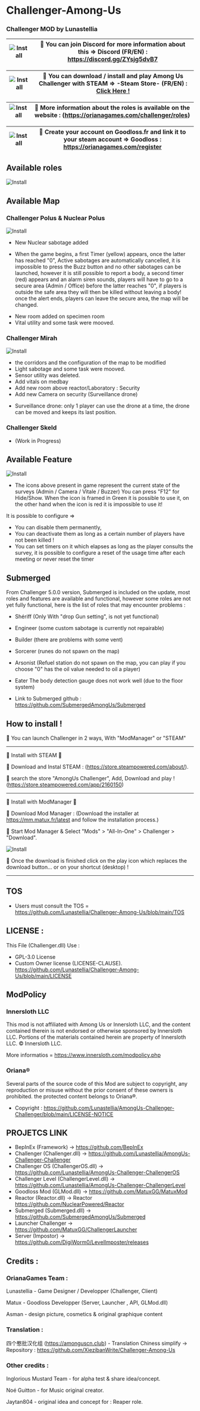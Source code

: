 # Challenger-Among-Us
### Challenger MOD by Lunastellia


| ![Install](https://github.com/Lunastellia/Challenger-Among-Us/blob/main/Ressources/Discord.png) | 🔶 You can join Discord for more information about this =>                                               Discord (FR/EN) : https://discord.gg/ZYsjg5dvB7| 
| :---:   | :-: | 

| ![Install](https://github.com/Lunastellia/Challenger-Among-Us/blob/main/Ressources/steam.png?raw=true) | 🔶 You can download / install and play Among Us Challenger with STEAM =>                                               -Steam Store- (FR/EN) : [Click Here !](https://store.steampowered.com/app/2160150/AmongUs_Challenger/)| 
| :---:   | :-: | 

| ![Install](https://github.com/Lunastellia/Challenger-Among-Us/blob/main/Ressources/OrianaChallenger.png?raw=true) | 🔶 More information about the roles is available on the website : (https://orianagames.com/challenger/roles)| 
| :---:   | :-: | 

| ![Install](https://github.com/Lunastellia/Challenger-Among-Us/blob/main/Ressources/Goodlossfr.png?raw=true) | 🔶 Create your account on Goodloss.fr and link it to your steam account => Goodloss : https://orianagames.com/register| 
| :---:   | :-: | 

## Available roles

![Install](https://github.com/Lunastellia/Challenger-Among-Us/blob/main/Ressources/rolespanelimg52X.png?raw=true) 

## Available Map



### Challenger Polus & Nuclear Polus

![Install](https://github.com/Lunastellia/Challenger-Among-Us/blob/main/Ressources/MAPBPN.png?raw=true)

* New Nuclear sabotage added
- When the game begins, a first Timer (yellow) appears, once the latter has reached "0", Active sabotages are automatically cancelled, it is impossible to press the Buzz button and no other sabotages can be launched, however it is still possible to report a body, a second timer (red) appears and an alarm siren sounds, players will have to go to a secure area (Admin / Office) before the latter reaches "0", if players is outside the safe area they will then be killed without leaving a body! once the alert ends, players can leave the secure area, the map will be changed.
* New room added on specimen room
* Vital utility and some task were mooved.

### Challenger Mirah
![Install](https://github.com/Lunastellia/Challenger-Among-Us/blob/main/Ressources/MAPHQ521.png?raw=true)
* the corridors and the configuration of the map to be modified
* Light sabotage and some task were mooved.
* Sensor utility was deleted.
* Add vitals on medbay
* Add new room above reactor/Laboratory : Security
* Add new Camera on security (Surveillance drone)
- Surveillance drone: only 1 player can use the drone at a time, the drone can be moved and keeps its last position.


### Challenger Skeld

* (Work in Progress)

## Available Feature

![Install](https://github.com/Lunastellia/Challenger-Among-Us/blob/main/Ressources/surveyico.png?raw=true)

* The icons above present in game represent the current state of the surveys (Admin / Camera / Vitale / Buzzer) 
You can press "F12" for Hide/Show.
When the icon is framed in Green it is possible to use it, on the other hand when the icon is red it is impossible to use it!

It is possible to configure => 
- You can disable them permanently,
- You can deactivate them as long as a certain number of players have not been killed !
- You can set timers on it which elapses as long as the player consults the survey,
it is possible to configure a reset of the usage time after each meeting or never reset the timer

## Submerged

From Challenger 5.0.0 version, Submerged is included on the update, most roles and features are available and functional, however some roles are not yet fully functional, here is the list of roles that may encounter problems :

- Shériff (Only With "drop Gun setting", is not yet functional)   
- Engineer (some custom sabotage is currently not repairable)
- Builder (there are problems with some vent)
- Sorcerer (runes do not spawn on the map)
- Arsonist (Refuel station do not spawn on the map, you can play if you choose "0" has the oil value needed to oil a player) 
- Eater The body detection gauge does not work well (due to the floor system)

- Link to Submerged github : https://github.com/SubmergedAmongUs/Submerged





## How to install !

🔶  You can launch Challenger in 2 ways, With "ModManager" or "STEAM" 

***

 🔻 Install with STEAM 🔻

🔹 Download and Instal STEAM : (https://store.steampowered.com/about/).

🔹 search the store "AmongUs Challenger", Add, Download and play ! (https://store.steampowered.com/app/2160150)


***

  🔻 Install with ModManager 🔻

🔹 Download Mod Manager : (Download the installer at https://mm.matux.fr/latest and follow the installation process.)

🔹 Start Mod Manager & Select "Mods" > "All-In-One" > Challenger > "Download".

![Install](https://github.com/Lunastellia/Challenger-Among-Us/blob/main/Ressources/Oriana_Challenger_launchMM.png?raw=true)

🔹 Once the download is finished click on the play icon which replaces the download button... or on your shortcut (desktop) !

***


## TOS

- Users must consult the TOS = https://github.com/Lunastellia/Challenger-Among-Us/blob/main/TOS

## LICENSE :

This File (Challenger.dll) Use :
- GPL-3.0 License
- Custom Owner license (LICENSE-CLAUSE). https://github.com/Lunastellia/Challenger-Among-Us/blob/main/LICENSE

## ModPolicy

### Innersloth LLC

This mod is not affiliated with Among Us or Innersloth LLC, and the content contained therein is not endorsed or otherwise sponsored by Innersloth LLC. Portions of the materials contained herein are property of Innersloth LLC. © Innersloth LLC.

More informatios = https://www.innersloth.com/modpolicy.php

### Oriana® 

Several parts of the source code of this Mod are subject to copyright, any reproduction or misuse without the prior consent of these owners is prohibited.
the protected content belongs to Oriana®. 

- Copyright : https://github.com/Lunastellia/AmongUs-Challenger-Challenger/blob/main/LICENSE-NOTICE

## PROJETCS LINK

- BepInEx (Framework) -> https://github.com/BepInEx
- Challenger (Challenger.dll) -> https://github.com/Lunastellia/AmongUs-Challenger-Challenger
- Challenger OS (ChallengerOS.dll) -> https://github.com/Lunastellia/AmongUs-Challenger-ChallengerOS
- Challenger Level (ChallengerLevel.dll) -> https://github.com/Lunastellia/AmongUs-Challenger-ChallengerLevel
- Goodloss Mod (GLMod.dll) -> https://github.com/MatuxGG/MatuxMod
- Reactor (Reactor.dll) -> Reactor https://github.com/NuclearPowered/Reactor
- Submerged (Submerged.dll) -> https://github.com/SubmergedAmongUs/Submerged 
- Launcher Challenger -> https://github.com/MatuxGG/ChallengerLauncher
- Server (Impostor) -> https://github.com/DigiWorm0/LevelImposter/releases

## Credits :

### OrianaGames Team :

Lunastellia - Game Designer / Developper (Challenger, Client)

Matux - Goodloss Developper (Server, Launcher , API, GLMod.dll)

Asman - design picture, cosmetics & original graphique content

### Translation :


四个憨批汉化组 (https://amonguscn.club) - Translation Chiness simplify 
-> Repository : https://github.com/XiezibanWrite/Challenger-Among-Us


### Other credits :

Inglorious Mustard Team - for alpha test & share idea/concept.

Noé Guitton - for Music original creator.

Jaytan804 - original idea and concept for : Reaper role.




